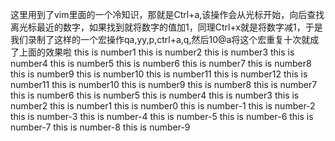 这里用到了vim里面的一个冷知识，那就是Ctrl+a,该操作会从光标开始，向后查找离光标最近的数字，如果找到就将数字的值加1，同理Ctrl+x就是将数字减1，于是我们录制了这样的一个宏操作qa,yy,p,ctrl+a,q,然后10@a将这个宏重复十次就成了上面的效果啦
this is number1
this is number2
this is number3
this is number4
this is number5
this is number6
this is number7
this is number8
this is number9
this is number10
this is number11
this is number12
this is number11
this is number10
this is number9
this is number8
this is number7
this is number6
this is number5
this is number4
this is number3
this is number2
this is number1
this is number0
this is number-1
this is number-2
this is number-3
this is number-4
this is number-5
this is number-6
this is number-7
this is number-8
this is number-9
